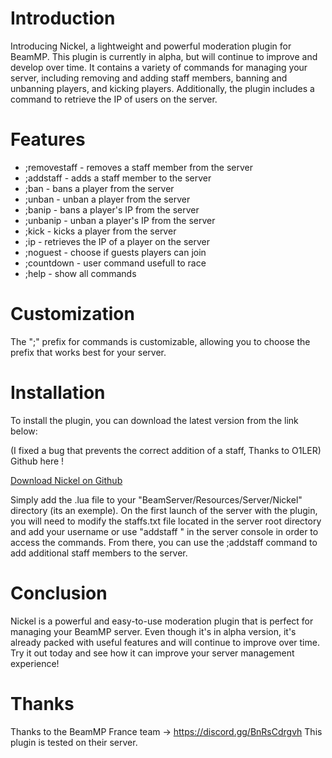 # Introduction

Introducing Nickel, a lightweight and powerful moderation plugin for BeamMP. This plugin is currently in alpha, but will continue to improve and develop over time. It contains a variety of commands for managing your server, including removing and adding staff members, banning and unbanning players, and kicking players. Additionally, the plugin includes a command to retrieve the IP of users on the server.

# Features
- ;removestaff - removes a staff member from the server
- ;addstaff - adds a staff member to the server
- ;ban - bans a player from the server
- ;unban - unban a player from the server
- ;banip - bans a player's IP from the server
- ;unbanip - unban a player's IP from the server
- ;kick - kicks a player from the server
- ;ip - retrieves the IP of a player on the server
- ;noguest - choose if guests players can join
- ;countdown - user command usefull to race
- ;help - show all commands

# Customization
The ";" prefix for commands is customizable, allowing you to choose the prefix that works best for your server.

# Installation
To install the plugin, you can download the latest version from the link below:

(I fixed a bug that prevents the correct addition of a staff, Thanks to O1LER) Github here !

[Download Nickel on Github](https://github.com/boubouleuh/Nickel-BeamMP-Plugin)

Simply add the .lua file to your "BeamServer/Resources/Server/Nickel" directory (its an exemple). On the first launch of the server with the plugin, you will need to modify the staffs.txt file located in the server root directory and add your username or use "addstaff <username>" in the server console in order to access the commands. From there, you can use the ;addstaff command to add additional staff members to the server.

# Conclusion
Nickel is a powerful and easy-to-use moderation plugin that is perfect for managing your BeamMP server. Even though it's in alpha version, it's already packed with useful features and will continue to improve over time. Try it out today and see how it can improve your server management experience!

# Thanks
Thanks to the BeamMP France team -> https://discord.gg/BnRsCdrgvh
This plugin is tested on their server.
